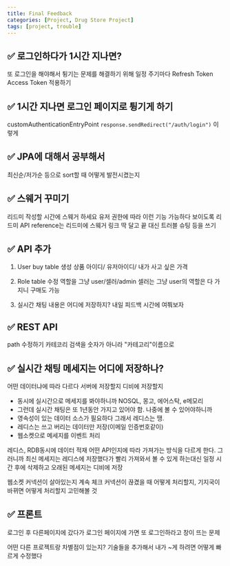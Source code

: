 ```yaml
---
title: Final Feedback
categories: [Project, Drug Store Project]
tags: [project, trouble]
---
```


## ✅ 로그인하다가 1시간 지나면?

또 로그인을 해야해서 튕기는 문제를 해결하기 위해
일정 주기마다
Refresh Token
Access Token 적용하기

## ✅ 1시간 지나면 로그인 페이지로 튕기게 하기

customAuthenticationEntryPoint
`response.sendRedirect("/auth/login")` 이렇게

## ✅ JPA에 대해서 공부해서

최신순/저가순 등으로 sort할 때 어떻게 발전시켰는지

## ✅ 스웨거 꾸미기

리드미 작성할 시간에 스웨거 하세요
유저 권한에 따라 이런 기능 가능하다 보이도록
리드미 API reference는 리드미에 스웨거 링크 딱 달고 끝
대신 트러블 슈팅 등을 쓰기

## ✅ API 추가

1. User buy table 생성
   상품 아이디/ 유저아이디/ 내가 사고 싶은 가격

2. Role table 수정
   역할을 그냥 user/셀러/admin
   셀러는 그냥 user의 역할은 다 가지니 구매도 가능

3. 실시간 채팅 내용은 어디에 저장하지? 내일 피드백 시간에 여쭤보자

## ✅ REST API

path 수정하기
카테코리 검색을 숫자가 아니라 "카테고리"이름으로

## ✅ 실시간 채팅 메세지는 어디에 저장하나?

어떤 데이터냐에 따라 다르다
서버에 저장할지
디비에 저장할지

- 동시에 실시간으로 메세지를 봐야하니까 NOSQL, 몽고, 에어스탁, e메모리
- 그런데 실시간 채팅은 또 1년동안 가지고 있어야 함. 나중에 볼 수 있어야하니까
- 영속성이 있는 데이터 소스가 필요하다 그래서 레디스는 땡.
- 레디스는 쓰고 버리는 데이터만 저장(이메일 인증번호같이)
- 웹소켓으로 메세지를 이벤트 처리

레디스, RDB동시에 데이터 적재
어떤 API인지에 따라 가져가는 방식을 다르게 한다.
그러니까 최신 메세지는 레디스에 저장했다가 빨리 가져와서 볼 수 있게 하는대신 일정 시간 후에 삭제하고
오래된 메세지는 디비에 저장

웹소켓
커넥션이 살아있는지 계속 체크
커넥션이 끊겼을 때 어떻게 처리할지, 기지국이 바뀌면 어떻게 처리할지 고민해볼 것

## ✅ 프론트

로그인 후 다른페이지에 갔다가 로그인 페이지에 가면 또 로그인하라고 창이 뜨는 문제

어떤 다른 프로젝트랑 차별점이 있는지?
기술들을 추가해서
내가 ~게 하려면 어떻게 빠르게 수정했다
